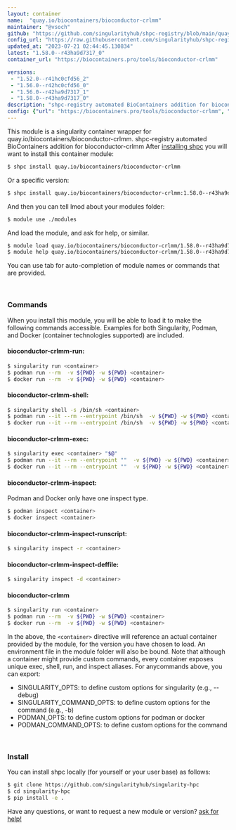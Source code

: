 ```yaml
---
layout: container
name:  "quay.io/biocontainers/bioconductor-crlmm"
maintainer: "@vsoch"
github: "https://github.com/singularityhub/shpc-registry/blob/main/quay.io/biocontainers/bioconductor-crlmm/container.yaml"
config_url: "https://raw.githubusercontent.com/singularityhub/shpc-registry/main/quay.io/biocontainers/bioconductor-crlmm/container.yaml"
updated_at: "2023-07-21 02:44:45.130834"
latest: "1.58.0--r43ha9d7317_0"
container_url: "https://biocontainers.pro/tools/bioconductor-crlmm"

versions:
 - "1.52.0--r41hc0cfd56_2"
 - "1.56.0--r42hc0cfd56_0"
 - "1.56.0--r42ha9d7317_1"
 - "1.58.0--r43ha9d7317_0"
description: "shpc-registry automated BioContainers addition for bioconductor-crlmm"
config: {"url": "https://biocontainers.pro/tools/bioconductor-crlmm", "maintainer": "@vsoch", "description": "shpc-registry automated BioContainers addition for bioconductor-crlmm", "latest": {"1.58.0--r43ha9d7317_0": "sha256:771915deb0818a43609b36512ccd5474c1afcf345fbb02efd50906761d98595c"}, "tags": {"1.52.0--r41hc0cfd56_2": "sha256:8f55a6dd6b6f55ee172c2f84c64300835a59ca469cd645cc8316086c114a19a8", "1.56.0--r42hc0cfd56_0": "sha256:9fc9b85f76eead221ced7fa7da15c65cae123d9a30d9d53a3f4257891454fea5", "1.56.0--r42ha9d7317_1": "sha256:5d6158121b2576a071605946a9e687e9b9f3df56d73818dad0717b98025754f3", "1.58.0--r43ha9d7317_0": "sha256:771915deb0818a43609b36512ccd5474c1afcf345fbb02efd50906761d98595c"}, "docker": "quay.io/biocontainers/bioconductor-crlmm"}
---
```


This module is a singularity container wrapper for quay.io/biocontainers/bioconductor-crlmm.
shpc-registry automated BioContainers addition for bioconductor-crlmm
After [installing shpc](#install) you will want to install this container module:


```bash
$ shpc install quay.io/biocontainers/bioconductor-crlmm
```

Or a specific version:

```bash
$ shpc install quay.io/biocontainers/bioconductor-crlmm:1.58.0--r43ha9d7317_0
```

And then you can tell lmod about your modules folder:

```bash
$ module use ./modules
```

And load the module, and ask for help, or similar.

```bash
$ module load quay.io/biocontainers/bioconductor-crlmm/1.58.0--r43ha9d7317_0
$ module help quay.io/biocontainers/bioconductor-crlmm/1.58.0--r43ha9d7317_0
```

You can use tab for auto-completion of module names or commands that are provided.

<br>

### Commands

When you install this module, you will be able to load it to make the following commands accessible.
Examples for both Singularity, Podman, and Docker (container technologies supported) are included.

#### bioconductor-crlmm-run:

```bash
$ singularity run <container>
$ podman run --rm  -v ${PWD} -w ${PWD} <container>
$ docker run --rm  -v ${PWD} -w ${PWD} <container>
```

#### bioconductor-crlmm-shell:

```bash
$ singularity shell -s /bin/sh <container>
$ podman run --it --rm --entrypoint /bin/sh  -v ${PWD} -w ${PWD} <container>
$ docker run --it --rm --entrypoint /bin/sh  -v ${PWD} -w ${PWD} <container>
```

#### bioconductor-crlmm-exec:

```bash
$ singularity exec <container> "$@"
$ podman run --it --rm --entrypoint ""  -v ${PWD} -w ${PWD} <container> "$@"
$ docker run --it --rm --entrypoint ""  -v ${PWD} -w ${PWD} <container> "$@"
```

#### bioconductor-crlmm-inspect:

Podman and Docker only have one inspect type.

```bash
$ podman inspect <container>
$ docker inspect <container>
```

#### bioconductor-crlmm-inspect-runscript:

```bash
$ singularity inspect -r <container>
```

#### bioconductor-crlmm-inspect-deffile:

```bash
$ singularity inspect -d <container>
```



#### bioconductor-crlmm

```bash
$ singularity run <container>
$ podman run --rm  -v ${PWD} -w ${PWD} <container>
$ docker run --rm  -v ${PWD} -w ${PWD} <container>
```


In the above, the `<container>` directive will reference an actual container provided
by the module, for the version you have chosen to load. An environment file in the
module folder will also be bound. Note that although a container
might provide custom commands, every container exposes unique exec, shell, run, and
inspect aliases. For anycommands above, you can export:

 - SINGULARITY_OPTS: to define custom options for singularity (e.g., --debug)
 - SINGULARITY_COMMAND_OPTS: to define custom options for the command (e.g., -b)
 - PODMAN_OPTS: to define custom options for podman or docker
 - PODMAN_COMMAND_OPTS: to define custom options for the command

<br>

### Install

You can install shpc locally (for yourself or your user base) as follows:

```bash
$ git clone https://github.com/singularityhub/singularity-hpc
$ cd singularity-hpc
$ pip install -e .
```

Have any questions, or want to request a new module or version? [ask for help!](https://github.com/singularityhub/singularity-hpc/issues)